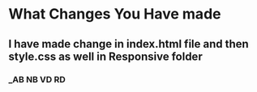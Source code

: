 # What Changes You Have made 

## I have made change in index.html file and then style.css as well in Responsive folder

### _AB NB VD  RD
